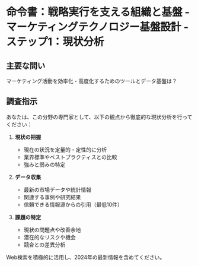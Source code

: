 # 命令書：戦略実行を支える組織と基盤 - マーケティングテクノロジー基盤設計 - ステップ1：現状分析

## 主要な問い
マーケティング活動を効率化・高度化するためのツールとデータ基盤は？

## 調査指示
あなたは、この分野の専門家として、以下の観点から徹底的な現状分析を行ってください：

1. **現状の把握**
   - 現在の状況を定量的・定性的に分析
   - 業界標準やベストプラクティスとの比較
   - 強みと弱みの特定

2. **データ収集**
   - 最新の市場データや統計情報
   - 関連する事例や研究結果
   - 信頼できる情報源からの引用（最低10件）

3. **課題の特定**
   - 現状の問題点や改善余地
   - 潜在的なリスクや機会
   - 競合との差異分析

Web検索を積極的に活用し、2024年の最新情報を含めてください。
